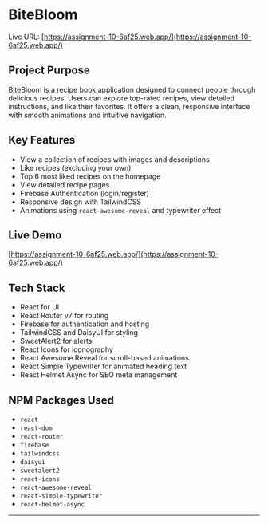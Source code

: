 # BiteBloom

Live URL: [https://assignment-10-6af25.web.app/](https://assignment-10-6af25.web.app/)

## Project Purpose

BiteBloom is a recipe book application designed to connect people through delicious recipes. Users can explore top-rated recipes, view detailed instructions, and like their favorites. It offers a clean, responsive interface with smooth animations and intuitive navigation.

## Key Features

- View a collection of recipes with images and descriptions
- Like recipes (excluding your own)
- Top 6 most liked recipes on the homepage
- View detailed recipe pages
- Firebase Authentication (login/register)
- Responsive design with TailwindCSS
- Animations using `react-awesome-reveal` and typewriter effect

## Live Demo

[https://assignment-10-6af25.web.app/](https://assignment-10-6af25.web.app/)

## Tech Stack

- React for UI
- React Router v7 for routing
- Firebase for authentication and hosting
- TailwindCSS and DaisyUI for styling
- SweetAlert2 for alerts
- React Icons for iconography
- React Awesome Reveal for scroll-based animations
- React Simple Typewriter for animated heading text
- React Helmet Async for SEO meta management

## NPM Packages Used

- `react`
- `react-dom`
- `react-router`
- `firebase`
- `tailwindcss`
- `daisyui`
- `sweetalert2`
- `react-icons`
- `react-awesome-reveal`
- `react-simple-typewriter`
- `react-helmet-async`

---

